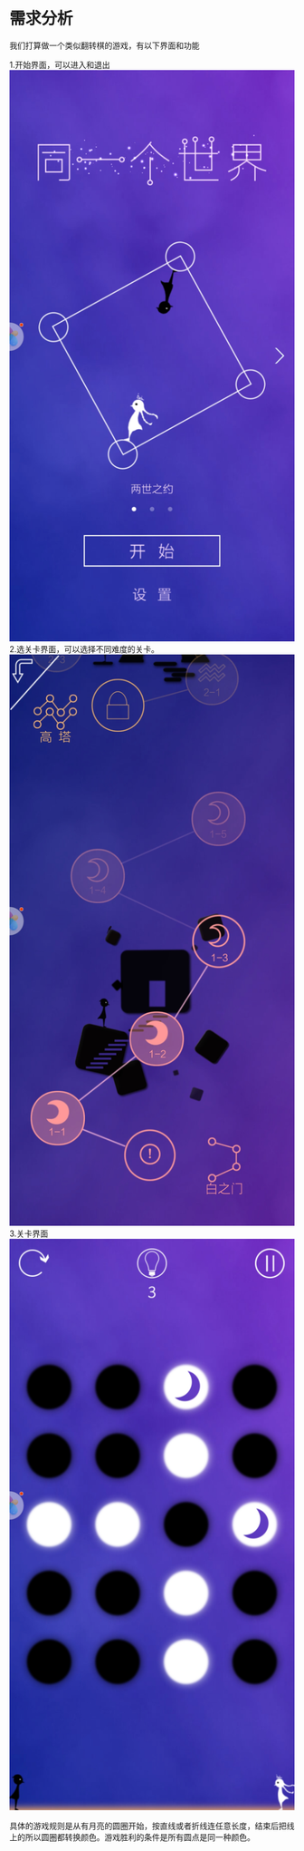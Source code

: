 # 需求分析
我们打算做一个类似翻转棋的游戏，有以下界面和功能  

1.开始界面，可以进入和退出  
![2.jpg](2.jpg)
2.选关卡界面，可以选择不同难度的关卡。  
![3.jpg](3.jpg)  
3.关卡界面  
![4.jpg](4.jpg)  

具体的游戏规则是从有月亮的圆圈开始，按直线或者折线连任意长度，结束后把线上的所以圆圈都转换颜色。游戏胜利的条件是所有圆点是同一种颜色。   





